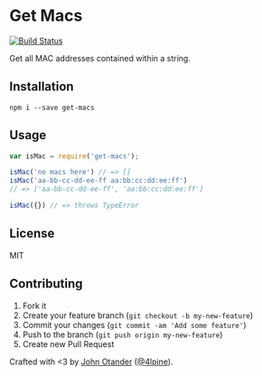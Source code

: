 # Get Macs

[![Build Status](https://travis-ci.org/johnotander/get-macs.svg?branch=master)](https://travis-ci.org/johnotander/get-macs)

Get all MAC addresses contained within a string.

## Installation

```
npm i --save get-macs
```

## Usage

```javascript
var isMac = require('get-macs');

isMac('no macs here') // => []
isMac('aa-bb-cc-dd-ee-ff aa:bb:cc:dd:ee:ff')
// => ['aa-bb-cc-dd-ee-ff', 'aa:bb:cc:dd:ee:ff']

isMac({}) // => throws TypeError
```

## License

MIT

## Contributing

1. Fork it
2. Create your feature branch (`git checkout -b my-new-feature`)
3. Commit your changes (`git commit -am 'Add some feature'`)
4. Push to the branch (`git push origin my-new-feature`)
5. Create new Pull Request

Crafted with <3 by [John Otander](http://johnotander.com) ([@4lpine](https://twitter.com/4lpine)).
